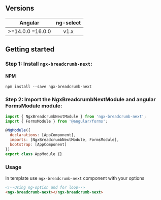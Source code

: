 ## Versions

| Angular          | ng-select |
|------------------|:---------:|
| >=14.0.0 =16.0.0 |   v1.x    |

## Getting started
### Step 1: Install `ngx-breadcrumb-next`:

#### NPM
```shell
npm install --save ngx-breadcrumb-next
```

### Step 2: Import the NgxBreadcrumbNextModule and angular FormsModule module:
```js
import { NgxBreadcrumbNextModule } from 'ngx-breadcrumb-next';
import { FormsModule } from '@angular/forms';

@NgModule({
  declarations: [AppComponent],
  imports: [NgxBreadcrumbNextModule, FormsModule],
  bootstrap: [AppComponent]
})
export class AppModule {}
```

### Usage
In template use `ngx-breadcrumb-next` component with your options

```html
<!--Using ng-option and for loop-->
<ngx-breadcrumb-next></ngx-breadcrumb-next>
```